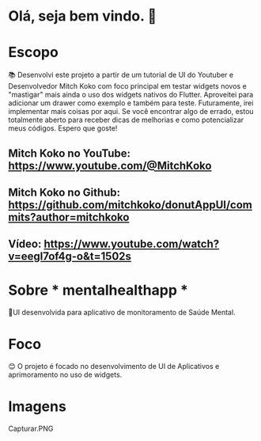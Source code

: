 # Olá, seja bem vindo. 👋

# Escopo
📚 Desenvolvi este projeto a partir de um tutorial de UI do Youtuber e Desenvolvedor Mitch Koko com foco principal em testar widgets novos e "mastigar" mais ainda o uso dos widgets nativos do Flutter. Aproveitei para adicionar um drawer como exemplo e também para teste. Futuramente, irei implementar mais coisas por aqui. Se você encontrar algo de errado, estou totalmente aberto para receber dicas de melhorias e como potencializar meus códigos. Espero que goste!

Mitch Koko no YouTube: https://www.youtube.com/@MitchKoko
---------------------------------------------------------------------------
Mitch Koko no Github: https://github.com/mitchkoko/donutAppUI/commits?author=mitchkoko
---------------------------------------------------------------------------
Vídeo: https://www.youtube.com/watch?v=eegl7of4g-o&t=1502s
---------------------------------------------------------------------------

# Sobre * mentalhealthapp *
📱UI desenvolvida para aplicativo de monitoramento de Saúde Mental.

# Foco
😊 O projeto é focado no desenvolvimento de UI de Aplicativos e aprimoramento no uso de widgets.

# Imagens
Capturar.PNG 
